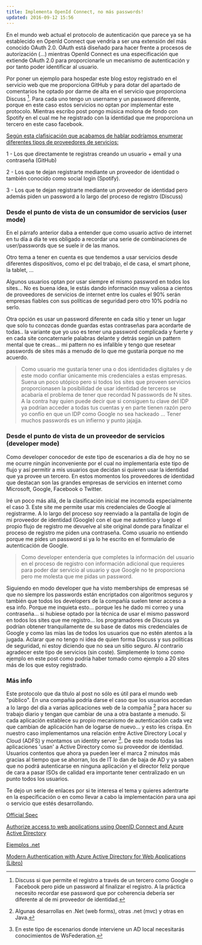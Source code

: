 ```yaml
---
title: Implementa OpenId Connect, no más passwords!
updated: 2016-09-12 15:56
---
```


En el mundo web actual el protocolo de autenticación que parece ya se ha establecido en OpenId Connect que vendría a ser una extensión del más conocido OAuth 2.0. OAuth está diseñado para hacer frente a procesos de autorización (...) mientras OpenId Connect es una especificación que extiende OAuth 2.0 para proporcionarle un mecanismo de autenticación y por tanto poder identificar al usuario. 

Por poner un ejemplo para hospedar este blog estoy registrado en el servicio web que me proporciona GitHub y para dotar del apartado de comentarios he optado por darme de alta en el servicio que proporciona Discuss [^1]. Para cada uno tengo un username y un password diferente, porque en este caso estos servicios no optan por implementar este protocolo. Mientras escribo post pongo música molona de fondo con Spotify en el cual me he registrado con la identidad que me proporciona un tercero en este caso facebook. 

[Según esta clafisicación que acabamos de hablar podríamos enumerar diferentes tipos de proveedores de servicios:](#)

1 - Los que directamente te registras creando un usuario + email y una contraseña (GitHub)

2 - Los que te dejan registrarte mediante un proveedor de identidad o también conocido como social login (Spotify).

3 - Los que te dejan registrarte mediante un proveedor de identidad pero además piden un password a lo largo del proceso de registro (Discuss)

### Desde el punto de vista de un consumidor de servicios (user mode)
En el párrafo anterior daba a entender que como usuario activo de internet en tu día a día te ves obligado a recordar una serie de combinaciones de user/passwords que se suele ir de las manos. 

Otro tema a tener en cuenta es que tendemos a usar servicios desde diferentes dispositivos, como el pc del trabajo, el de casa, el smart phone, la tablet, ...

Algunos usuarios optan por usar siempre el mismo password en todos los sites... No es buena idea, le estás dando información muy valiosa a cientos de proveedores de servicios de internet entre los cuales el 90% serán empresas fiables con sus políticas de seguridad pero otro 10% podría no serlo. 

Otra opción es usar un password diferente en cada sitio y tener un lugar que solo tu conozcas donde guardas estas contraseñas para acordarte de todas.. la variante que yo uso es tener una password complicada y fuerte y en cada site concaternarle palabras delante y detrás según un pattern mental que te creas... mi pattern no es infalible y tengo que resetear passwords de sites más a menudo de lo que me gustaría porque no me acuerdo. 

> Como usuario me gustaría tener una o dos identidades digitales y de este modo confiar únicamente mis credenciales a estas empresas. Suena un poco utópico pero si todos los sites que proveen servicios proporcionasen la posibilidad de usar identidad de terceros se acabaría el problema de tener que recordad N passwords de N sites. A la contra hay quien puede decir que si consiguen tu clave del IDP ya podrían acceder a todas tus cuentas y en parte tienen razón pero yo confío en que un IDP como Google no sea hackeado ... Tener muchos passwords es un infierno y punto jajajja. 

### Desde el punto de vista de un proveedor de servicios (developer mode)
Como developer conocedor de este tipo de escenarios a día de hoy no se me ocurre ningún inconveniente por el cual no implementaría este tipo de flujo y así permitir a mis usuarios que decidan si quieren usar la identidad que ya provee un tercero. En estos momentos los proveedores de identidad que destacan son las grandes empresas de servicios en internet como Microsoft, Google, Facebook o Twitter. 

Iré un poco más allá, de la clasificación inicial me incomoda especialmente el caso 3. Este site me permite usar mis credenciales de Google al registrarme. A lo largo del proceso soy reenviado a la pantalla de login de mi proveedor de identidad (Google) con el que me autentico y luego el propio flujo de registro me devuelve al site original donde para finalizar el proceso de registro me piden una contraseña. Como usuario no entiendo porque me pides un password si ya lo he escrito en el formulario de autenticación de Google. 

>Como developer entendería que completes la información del usuario en el proceso de registro con información adicional que requieres para poder dar servicio al usuario y que Google no te proporciona pero me molesta que me pidas un password. 

Siguiendo en modo developer que ha visto memberships de empresas sé que no siempre los passwords están encriptados con algoritmos seguros y también que todos los developers de la compañía suelen tener acceso a esa info. Porque me inquieta esto... porque les he dado mi correo y una contraseña... si hubiese optado por la técnica de usar el mismo password en todos los sites que me registro... los programadores de Discuss ya podrían obtener tranquilamente de su base de datos mis credenciales de Google y como las mías las de todos los usuarios que no estén atentos a la jugada. Aclarar que no tengo ni idea de quien forma Discuss y sus políticas de seguridad, ni estoy diciendo que no sea un sitio seguro. Al contrario agradecer este tipo de servicios (sin coste). Simplemente lo tomo como ejemplo en este post como podría haber tomado como ejemplo a 20 sites más de los que estoy registrado. 

### Más info

Este protocolo que da título al post no sólo es útil para el mundo web "público". En una compañia podría darse el caso que los usuarios accedan a lo largo del día a varias aplicaciones web de la compañía [^2] para hacer su trabajo diario y tengan que cambiar de una a otra bastante a menudo. Si cada aplicación establece su propio mecanismo de autenticación cada vez que cambian de aplicación han de logarse de nuevo... y esto les crispa. En nuestro caso implementamos una relación entre Active Directory Local y Cloud (ADFS) y montamos un identity server [^3]. De este modo todas las aplicaciones 'usan' a Active Directory como su proveedor de identidad. Usuarios contentos que ahora ya pueden leer el marca 2 minutos más gracias al tiempo que se ahorran, los de IT lo dan de baja de AD y ya saben que no podrá autenticarse en ninguna aplicación y el director feliz porque de cara a pasar ISOs de calidad era importante tener centralizado en un punto todos los usuarios. 

Te dejo un serie de enlaces por si te interesa el tema y quieres adentrarte en la especificación o en como llevar a cabo la implementación para una api o servicio que estés desarrollando. 

<a href='http://openid.net/connect/'>Official Spec</a>

<a href='https://azure.microsoft.com/en-us/documentation/articles/active-directory-protocols-openid-connect-code/'>Authorize access to web applications using OpenID Connect and Azure Active Directory</a>

<a href='https://azure.microsoft.com/es-es/documentation/articles/active-directory-code-samples/'>Ejemplos .net</a>

<a href='https://ptgmedia.pearsoncmg.com/images/9780735696945/samplepages/9780735696945.pdf'>Modern Authentication with Azure Active Directory for Web Applications (Libro)</a>

[^1]: Discuss si que permite el registro a través de un tercero como Google o Facebook pero pide un password al finalizar el registro. A la práctica necesito recordar ese password que por coherencia debería ser diferente al de mi proveedor de identidad. 
[^2]: Algunas desarrollas en .Net (web forms), otras .net (mvc) y otras en Java.
[^3]: En este tipo de escenarios donde interviene un AD local necesitarás conocimientos de WsFederation. 

